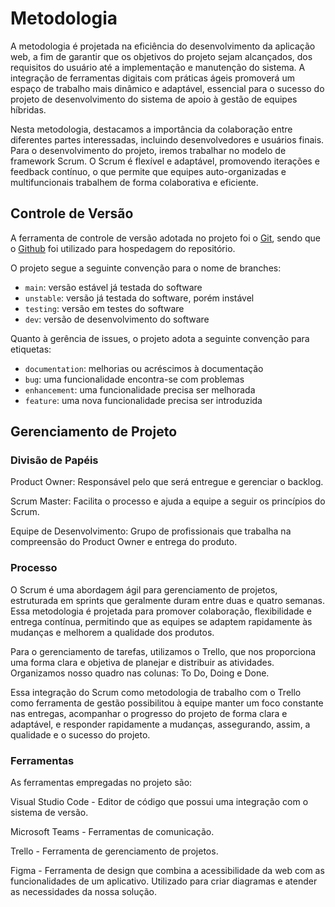 
# Metodologia
A metodologia é projetada na eficiência do desenvolvimento da aplicação web, a fim de garantir que os objetivos do projeto sejam alcançados, dos requisitos do usuário até a implementação e manutenção do sistema.  A integração de ferramentas digitais com práticas ágeis promoverá um espaço de trabalho mais dinâmico e adaptável, essencial para o sucesso do projeto de desenvolvimento do sistema de apoio à gestão de equipes híbridas.

Nesta metodologia, destacamos a importância da colaboração entre diferentes partes interessadas, incluindo desenvolvedores e usuários finais. Para o desenvolvimento do projeto, iremos trabalhar no modelo de framework Scrum. O Scrum é flexível e adaptável, promovendo iterações e feedback contínuo, o que permite que equipes auto-organizadas e multifuncionais trabalhem de forma colaborativa e eficiente.

## Controle de Versão

A ferramenta de controle de versão adotada no projeto foi o
[Git](https://git-scm.com/), sendo que o [Github](https://github.com)
foi utilizado para hospedagem do repositório.

O projeto segue a seguinte convenção para o nome de branches:

- `main`: versão estável já testada do software
- `unstable`: versão já testada do software, porém instável
- `testing`: versão em testes do software
- `dev`: versão de desenvolvimento do software

Quanto à gerência de issues, o projeto adota a seguinte convenção para
etiquetas:

- `documentation`: melhorias ou acréscimos à documentação
- `bug`: uma funcionalidade encontra-se com problemas
- `enhancement`: uma funcionalidade precisa ser melhorada
- `feature`: uma nova funcionalidade precisa ser introduzida

## Gerenciamento de Projeto

### Divisão de Papéis

Product Owner: Responsável pelo que será entregue e gerenciar o backlog.

Scrum Master: Facilita o processo e ajuda a equipe a seguir os princípios do Scrum.

Equipe de Desenvolvimento: Grupo de profissionais que trabalha na compreensão do Product Owner e entrega do produto.

### Processo

O Scrum é uma abordagem ágil para gerenciamento de projetos, estruturada em sprints que geralmente duram entre duas e quatro semanas. Essa metodologia é projetada para promover colaboração, flexibilidade e entrega contínua, permitindo que as equipes se adaptem rapidamente às mudanças e melhorem a qualidade dos produtos.

Para o gerenciamento de tarefas, utilizamos o Trello, que nos proporciona uma forma clara e objetiva de planejar e distribuir as atividades. Organizamos nosso quadro nas colunas: To Do, Doing e Done.

Essa integração do Scrum como metodologia de trabalho com o Trello como ferramenta de gestão possibilitou à equipe manter um foco constante nas entregas, acompanhar o progresso do projeto de forma clara e adaptável, e responder rapidamente a mudanças, assegurando, assim, a qualidade e o sucesso do projeto.

### Ferramentas

As ferramentas empregadas no projeto são:

Visual Studio Code - Editor de código que possui uma integração com o sistema de versão.

Microsoft Teams - Ferramentas de comunicação.

Trello - Ferramenta de gerenciamento de projetos.

Figma - Ferramenta de design que combina a acessibilidade da web com as funcionalidades de um aplicativo. Utilizado para criar diagramas e atender as necessidades da nossa solução.
